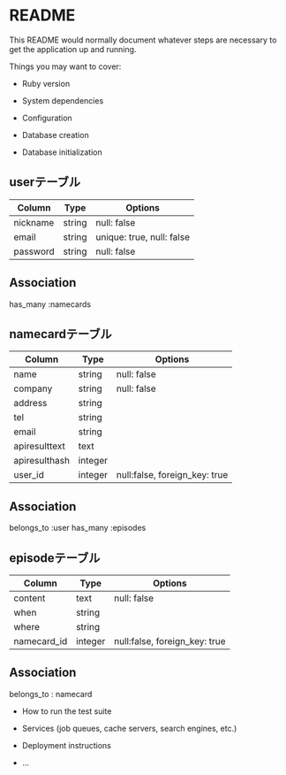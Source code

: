 # README

This README would normally document whatever steps are necessary to get the
application up and running.

Things you may want to cover:

* Ruby version

* System dependencies

* Configuration

* Database creation

* Database initialization

## userテーブル
|Column|Type|Options|
|------|----|-------|
|nickname|string|null: false|
|email|string|unique: true, null: false|
|password|string|null: false|

## Association
has_many :namecards

## namecardテーブル
|Column|Type|Options|
|------|----|-------|
|name|string|null: false|
|company|string|null: false|
|address|string||
|tel|string||
|email|string||
|apiresulttext|text||
|apiresulthash|integer|
|user_id|integer|null:false, foreign_key: true|

## Association
belongs_to :user
has_many :episodes

## episodeテーブル
|Column|Type|Options|
|------|----|-------|
|content|text|null: false|
|when|string||
|where|string||
|namecard_id|integer|null:false, foreign_key: true|

## Association
belongs_to : namecard

* How to run the test suite

* Services (job queues, cache servers, search engines, etc.)

* Deployment instructions

* ...
